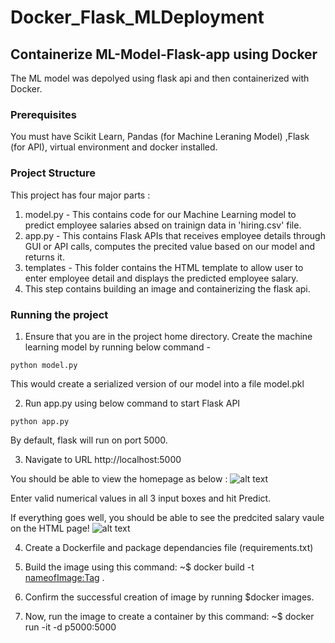 # Docker_Flask_MLDeployment

## Containerize ML-Model-Flask-app using Docker
The ML model was depolyed using flask api and then containerized with Docker.

### Prerequisites
You must have Scikit Learn, Pandas (for Machine Leraning Model) ,Flask (for API), virtual environment and docker installed.

### Project Structure
This project has four major parts :
1. model.py - This contains code for our Machine Learning model to predict employee salaries absed on trainign data in 'hiring.csv' file.
2. app.py - This contains Flask APIs that receives employee details through GUI or API calls, computes the precited value based on our model and returns it.
3. templates - This folder contains the HTML template to allow user to enter employee detail and displays the predicted employee salary.
4. This step contains building an image and containerizing the flask api. 


### Running the project
1. Ensure that you are in the project home directory. Create the machine learning model by running below command -
```
python model.py
```
This would create a serialized version of our model into a file model.pkl

2. Run app.py using below command to start Flask API
```
python app.py
```
By default, flask will run on port 5000.

3. Navigate to URL http://localhost:5000

You should be able to view the homepage as below :
![alt text](http://www.thepythonblog.com/wp-content/uploads/2019/02/Homepage.png)

Enter valid numerical values in all 3 input boxes and hit Predict.

If everything goes well, you should  be able to see the predcited salary vaule on the HTML page!
![alt text](http://www.thepythonblog.com/wp-content/uploads/2019/02/Result.png)

4. Create a Dockerfile and package dependancies file (requirements.txt)

5. Build the image using this command: ~$ docker build -t <nameofImage:Tag> .  

6. Confirm the successful creation of image by running $docker images.

7. Now, run the image to create a container by this command: ~$ docker run -it -d p5000:5000 <nameofImage>
```
